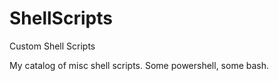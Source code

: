 ShellScripts
============

Custom Shell Scripts


My catalog of misc shell scripts.  Some powershell, some bash.
